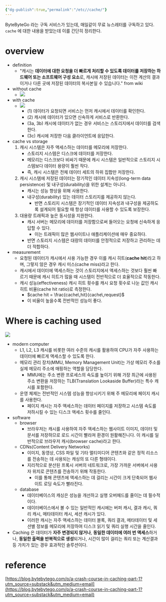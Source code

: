 ```yaml
---
{"dg-publish":true,"permalink":"/etc//cache/"}
---
```



ByteByteGo 라는 구독 서비스가 있는데, 매일같이 무료 뉴스레터를 구독하고 있다. `cache` 에 대한 내용을 받았는데 이를 간단히 정리한다.

# overview
- definition
	- "캐시는 **데이터에 대한 요청을 더 빠르게 처리할 수 있도록 데이터를 저장하는 하드웨어 또는 소프트웨어 구성 요소**로, 캐시에 저장된 데이터는 이전 계산의 결과이거나 다른 곳에 저장된 데이터의 복사본일 수 있습니다." from wiki
- without cache
	- ![](https://i.imgur.com/YAfIxl4.png)
- with cache
	- ![](https://i.imgur.com/sIxCMy5.png)
		- (1) 데이터가 요청되면 서비스는 먼저 캐시에서 데이터를 확인한다.
		- (2) 캐시에 데이터가 있으면 신속하게 서비스로 반환한다.
		- (3a, 3b) 캐시에 데이터가 없는 경우 서비스는 스토리지에서 데이터를 검색한다.
		- (3c) 캐시에 저장한 다음 클라이언트에 응답한다.
- cache vs storage
	1. 캐시 시스템은 자주 액세스하는 데이터를 메모리에 저장한다.
		- 스토리지 시스템은 디스크에 데이터를 저장한다.
		- 메모리는 디스크보다 비싸기 때문에 캐시 시스템은 일반적으로 스토리지 시스템보다 데이터 용량이 훨씬 작다.
		- 즉, 캐시 시스템은 전체 데이터 세트의 하위 집합만 저장한다.
	2. 캐시 시스템에 저장된 데이터는 장기적인 데이터 지속성(long-term data persistence) 및 내구성(durability)을 위한 설계는 아니다.
		- 캐시는 성능 향상을 위해 사용한다.
		- 내구성(durability) 있는 데이터 스토리지를 제공하지 않는다. 
			- 반면 스토리지 시스템은 장기적인 데이터 지속성과 내구성을 제공하도록 설계되어 필요할 때 항상 데이터를 사용할 수 있도록 보장한다.
	3. 대용량 트래픽과 높은 동시성을 지원한다.
		- 캐시 서버는 메모리에 데이터를 저장함으로써 들어오는 요청에 신속하게 응답할 수 있다.
			- 이는 트래픽이 많은 웹사이트나 애플리케이션에 매우 중요하다.
		- 반면 스토리지 시스템은 대량의 데이터를 안정적으로 저장하고 관리하는 데 더 적합하다.
- measurement
	- 요청된 데이터가 캐시에서 사용 가능한 경우 이를 캐시 히트(**cache hit**)라고 하며, 그렇지 않은 경우 캐시 미스(cache miss)라고 한다.
	- 캐시에서 데이터에 액세스하는 것이 스토리지에서 액세스하는 것보다 훨씬 빠르기 때문에 캐시 히트가 많을 때 시스템이 전반적으로 더 효율적으로 작동한다.
	- 캐시 성능(effectiveness) 캐시 히트 횟수를 캐시 요청 횟수로 나눈 값인 캐시 히트 비율(cache hit ratio)로 측정한다.
		- $cache hit = \frac{cache\,hit}{cache\,request}$
		- 이 비율이 높을수록 전반적인 성능이 좋다.

# Where is caching used
![](https://i.imgur.com/5ceP7gU.png)
- modern computer
	- L1, L2, L3 캐시를 비롯한 여러 수준의 캐시를 활용하여 CPU가 자주 사용하는 데이터에 빠르게 액세스할 수 있도록 한다.
	- 메모리 관리 장치(MMU, Memory Management Unit)는 가상 메모리 주소를 실제 메모리 주소에 매핑하는 역할을 담당한다.
		- MMU에는 주소 변환 프로세스의 속도를 높이기 위해 가장 최근에 사용된 주소 변환을 저장하는 TLB(Translation Lookaside Buffer)라는 특수 캐시를 포함한다.
	- 운영 체제는 전반적인 시스템 성능을 향상시키기 위해 주 메모리에 페이지 캐시를 사용한다.
		- 페이지 캐시는 자주 액세스하는 데이터 페이지를 저장하고 시스템 속도를 저하시킬 수 있는 디스크 액세스 횟수를 줄인다.
- software
	- browser
		- 브라우저는 캐시를 사용하여 자주 액세스하는 웹사이트 이미지, 데이터 및 문서를 저장하므로 로드 시간이 빨라져 환경이 원활해진니다. 이 캐시를 일반적으로 브라우저 캐시(browser cache)라고 한다.
	- CDNs(Content Delivery Networks)
		- 이미지, 동영상, CSS 파일 및 기타 멀티미디어 콘텐츠와 같은 정적 리소스를 전송하는 데 사용되는 캐싱의 또 다른 형태이다.
		- 지리적으로 분산된 프록시 서버의 네트워크로, 가장 가까운 서버에서 사용자 위치로 콘텐츠를 전송하기 위해 작동한다.
			- 이를 통해 콘텐츠에 액세스하는 데 걸리는 시간이 크게 단축되어 웹사이트 로딩 속도가 빨라진다.
	- database
		- 데이터베이스의 캐싱은 성능을 개선하고 실행 오버헤드를 줄이는 데 필수적이다.
		- 데이터베이스에서 볼 수 있는 일반적인 캐시에는 버퍼 캐시, 결과 캐시, 쿼리 캐시, 메타데이터 캐시, 세션 캐시가 있다.
		- 이러한 캐시는 자주 액세스하는 데이터 블록, 쿼리 결과, 메타데이터 및 세션별 정보를 메모리에 저장하여 디스크 읽기 및 쿼리 실행 시간을 줄인다.
- Caching 은 데이터가 **자주 변경되지 않거나**, **동일한 데이터에 여러 번 액세스**하거나, **동일한 출력을 반복적으로 생성**되거나, 시간이 많이 걸리는 쿼리 또는 계산결과 등 가치가 있는 경우 효과적인 솔루션이다.

# reference

[https://blog.bytebytego.com/p/a-crash-course-in-caching-part-1?utm_source=substack&utm_medium=email](https://blog.bytebytego.com/p/a-crash-course-in-caching-part-1?utm_source=substack&utm_medium=email)